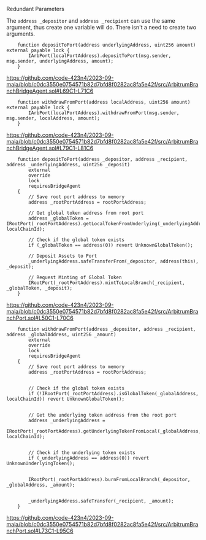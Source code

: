 Redundant Parameters

The `address _depositor` and `address _recipient` can use the same argument, thus create one variable will do. There isn't a need to create two arguments.


```
    function depositToPort(address underlyingAddress, uint256 amount) external payable lock {
        IArbPort(localPortAddress).depositToPort(msg.sender, msg.sender, underlyingAddress, amount);
    }
```
https://github.com/code-423n4/2023-09-maia/blob/c0dc3550e0754571b82d7bfd8f0282ac8fa5e42f/src/ArbitrumBranchBridgeAgent.sol#L69C1-L71C6

```
    function withdrawFromPort(address localAddress, uint256 amount) external payable lock {
        IArbPort(localPortAddress).withdrawFromPort(msg.sender, msg.sender, localAddress, amount);
    }
```
https://github.com/code-423n4/2023-09-maia/blob/c0dc3550e0754571b82d7bfd8f0282ac8fa5e42f/src/ArbitrumBranchBridgeAgent.sol#L79C1-L81C6

```
    function depositToPort(address _depositor, address _recipient, address _underlyingAddress, uint256 _deposit)
        external
        override
        lock
        requiresBridgeAgent
    {
        // Save root port address to memory
        address _rootPortAddress = rootPortAddress;

        // Get global token address from root port
        address _globalToken = IRootPort(_rootPortAddress).getLocalTokenFromUnderlying(_underlyingAddress, localChainId);

        // Check if the global token exists
        if (_globalToken == address(0)) revert UnknownGlobalToken();

        // Deposit Assets to Port
        _underlyingAddress.safeTransferFrom(_depositor, address(this), _deposit);

        // Request Minting of Global Token
        IRootPort(_rootPortAddress).mintToLocalBranch(_recipient, _globalToken, _deposit);
    }
```

https://github.com/code-423n4/2023-09-maia/blob/c0dc3550e0754571b82d7bfd8f0282ac8fa5e42f/src/ArbitrumBranchPort.sol#L50C1-L70C6

```
    function withdrawFromPort(address _depositor, address _recipient, address _globalAddress, uint256 _amount)
        external
        override
        lock
        requiresBridgeAgent
    {
        // Save root port address to memory
        address _rootPortAddress = rootPortAddress;


        // Check if the global token exists
        if (!IRootPort(_rootPortAddress).isGlobalToken(_globalAddress, localChainId)) revert UnknownGlobalToken();


        // Get the underlying token address from the root port
        address _underlyingAddress =
            IRootPort(_rootPortAddress).getUnderlyingTokenFromLocal(_globalAddress, localChainId);


        // Check if the underlying token exists
        if (_underlyingAddress == address(0)) revert UnknownUnderlyingToken();


        IRootPort(_rootPortAddress).burnFromLocalBranch(_depositor, _globalAddress, _amount);


        _underlyingAddress.safeTransfer(_recipient, _amount);
    }
```

https://github.com/code-423n4/2023-09-maia/blob/c0dc3550e0754571b82d7bfd8f0282ac8fa5e42f/src/ArbitrumBranchPort.sol#L73C1-L95C6